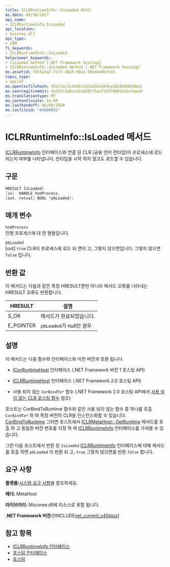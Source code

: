 ```yaml
---
title: ICLRRuntimeInfo::IsLoaded 메서드
ms.date: 03/30/2017
api_name:
- ICLRRuntimeInfo.IsLoaded
api_location:
- mscoree.dll
api_type:
- COM
f1_keywords:
- ICLRRuntimeInfo::IsLoaded
helpviewer_keywords:
- IsLoaded method [.NET Framework hosting]
- ICLRRuntimeInfo::IsLoaded method [.NET Framework hosting]
ms.assetid: fdc5a3a7-71ff-4025-99a1-59e4ee0bfe1b
topic_type:
- apiref
ms.openlocfilehash: 45e27ac3c2d4912d2ed3e5d43ea3020b9db5dbdc
ms.sourcegitcommit: da21fc5a8cce1e028575acf31974681a1bc5aeed
ms.translationtype: MT
ms.contentlocale: ko-KR
ms.lasthandoff: 06/08/2020
ms.locfileid: "84504032"
---
```

# <a name="iclrruntimeinfoisloaded-method"></a>ICLRRuntimeInfo::IsLoaded 메서드
[ICLRRuntimeInfo](iclrruntimeinfo-interface.md) 인터페이스와 연결 된 CLR (공용 언어 런타임)이 프로세스에 로드 되는지 여부를 나타냅니다. 런타임을 시작 하지 않고도 로드할 수 있습니다.  
  
## <a name="syntax"></a>구문  
  
```cpp  
HRESULT IsLoaded(  
[in]  HANDLE hndProcess,  
[out, retval] BOOL *pbLoaded);  
```  
  
## <a name="parameters"></a>매개 변수  
 `hndProcess`  
 진행 프로세스에 대 한 핸들입니다.  
  
 `pbLoaded`  
 [out] `true` CLR이 프로세스에 로드 되 면이 고, 그렇지 않으면입니다. 그렇지 않으면 `false` 입니다.  
  
## <a name="return-value"></a>반환 값  
 이 메서드는 다음과 같은 특정 HRESULT뿐만 아니라 메서드 오류를 나타내는 HRESULT 오류도 반환합니다.  
  
|HRESULT|설명|  
|-------------|-----------------|  
|S_OK|메서드가 완료되었습니다.|  
|E_POINTER|`pbLoaded`가 null인 경우|  
  
## <a name="remarks"></a>설명  
 이 메서드는 다음 함수와 인터페이스와 이전 버전과 호환 됩니다.  
  
- [ICorRuntimeHost](icorruntimehost-interface.md) 인터페이스 (.NET Framework 버전 1 호스팅 API)  
  
- [ICLRRuntimeHost](iclrruntimehost-interface.md) 인터페이스 (.NET Framework 2.0 호스팅 API)  
  
- 사용 되지 않는 `CorBindTo*` 함수 (.NET Framework 2.0 호스팅 API에서 [사용 되지 않는 CLR 호스팅 함수](deprecated-clr-hosting-functions.md) 참조)  
  
 호스트는 CorBindToRuntime 함수와 같은 사용 되지 않는 함수 중 하나를 호출 `CorBindTo*` 하 여 특정 버전의 CLR을 인스턴스화할 수 있습니다. [CorBindToRuntime](corbindtoruntime-function.md) 그러면 호스트에서 [ICLRMetaHost:: GetRuntime](iclrmetahost-getruntime-method.md) 메서드를 호출 하 고 동일한 버전 번호를 지정 하 여 [ICLRRuntimeInfo](iclrruntimeinfo-interface.md) 인터페이스를 가져올 수 있습니다.  
  
 그런 다음 호스트에서 반환 된 `IsLoaded` [ICLRRuntimeInfo](iclrruntimeinfo-interface.md) 인터페이스에 대해 메서드를 호출 하면 `pbLoaded` 이 반환 되 고, `true` 그렇지 않으면를 반환 `false` 합니다.  
  
## <a name="requirements"></a>요구 사항  
 **플랫폼:**[시스템 요구 사항](../../get-started/system-requirements.md)을 참조하세요.  
  
 **헤더:** MetaHost  
  
 **라이브러리:** Mscoree.dll에 리소스로 포함 됩니다.  
  
 **.NET Framework 버전:**[!INCLUDE[net_current_v40plus](../../../../includes/net-current-v40plus-md.md)]  
  
## <a name="see-also"></a>참고 항목

- [ICLRRuntimeInfo 인터페이스](iclrruntimeinfo-interface.md)
- [호스팅 인터페이스](hosting-interfaces.md)
- [호스팅](index.md)
